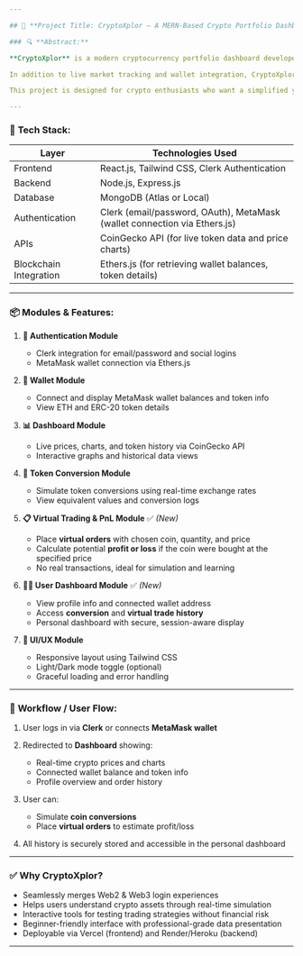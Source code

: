 ```yaml
---

## 🔷 **Project Title: CryptoXplor – A MERN-Based Crypto Portfolio Dashboard with Wallet & Clerk Authentication**

### 🔍 **Abstract:**

**CryptoXplor** is a modern cryptocurrency portfolio dashboard developed using the MERN stack (MongoDB, Express.js, React.js, Node.js). It bridges the gap between Web2 and Web3 by integrating traditional login systems (via Clerk) with decentralized wallet connections (via MetaMask). The platform empowers users to explore their crypto holdings, monitor real-time market data, simulate coin conversions, and calculate hypothetical profits or losses from virtual trades—all from a unified, user-friendly dashboard.

In addition to live market tracking and wallet integration, CryptoXplor includes a user-specific dashboard displaying profile information, conversion history, and a virtual trading module. This module allows users to simulate the purchase of cryptocurrencies at chosen prices and quantities, helping them estimate potential profit or loss without actual transactions.

This project is designed for crypto enthusiasts who want a simplified yet powerful way to track assets, interact with wallets, and experiment with trading strategies securely.

---
```


### 🧰 **Tech Stack:**

| Layer                  | Technologies Used                                                         |
| ---------------------- | ------------------------------------------------------------------------- |
| Frontend               | React.js, Tailwind CSS, Clerk Authentication                              |
| Backend                | Node.js, Express.js                                                       |
| Database               | MongoDB (Atlas or Local)                                                  |
| Authentication         | Clerk (email/password, OAuth), MetaMask (wallet connection via Ethers.js) |
| APIs                   | CoinGecko API (for live token data and price charts)                      |
| Blockchain Integration | Ethers.js (for retrieving wallet balances, token details)                 |

---

### 📦 **Modules & Features:**

1. **🔐 Authentication Module**

   * Clerk integration for email/password and social logins
   * MetaMask wallet connection via Ethers.js

2. **💼 Wallet Module**

   * Connect and display MetaMask wallet balances and token info
   * View ETH and ERC-20 token details

3. **📊 Dashboard Module**

   * Live prices, charts, and token history via CoinGecko API
   * Interactive graphs and historical data views

4. **🔁 Token Conversion Module**

   * Simulate token conversions using real-time exchange rates
   * View equivalent values and conversion logs

5. **📋 Virtual Trading & PnL Module** ✅ *(New)*

   * Place **virtual orders** with chosen coin, quantity, and price
   * Calculate potential **profit or loss** if the coin were bought at the specified price
   * No real transactions, ideal for simulation and learning

6. **🧑‍💼 User Dashboard Module** ✅ *(New)*

   * View profile info and connected wallet address
   * Access **conversion** and **virtual trade history**
   * Personal dashboard with secure, session-aware display

7. **🧩 UI/UX Module**

   * Responsive layout using Tailwind CSS
   * Light/Dark mode toggle (optional)
   * Graceful loading and error handling

---

### 🔄 **Workflow / User Flow:**

1. User logs in via **Clerk** or connects **MetaMask wallet**
2. Redirected to **Dashboard** showing:

   * Real-time crypto prices and charts
   * Connected wallet balance and token info
   * Profile overview and order history
3. User can:

   * Simulate **coin conversions**
   * Place **virtual orders** to estimate profit/loss
4. All history is securely stored and accessible in the personal dashboard

---

### ✅ **Why CryptoXplor?**

* Seamlessly merges Web2 & Web3 login experiences
* Helps users understand crypto assets through real-time simulation
* Interactive tools for testing trading strategies without financial risk
* Beginner-friendly interface with professional-grade data presentation
* Deployable via Vercel (frontend) and Render/Heroku (backend)

---